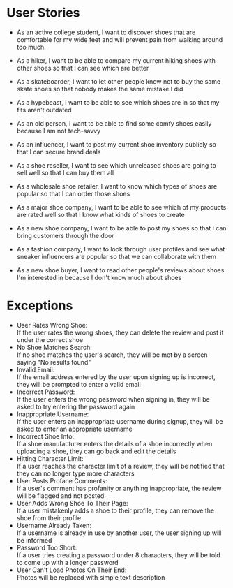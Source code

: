 # User Stories

- As an active college student, I want to discover shoes that are comfortable for my wide feet and will prevent pain from walking around too much.

- As a hiker, I want to be able to compare my current hiking shoes with other shoes so that I can see which are better

- As a skateboarder, I want to let other people know not to buy the same skate shoes so that nobody makes the same mistake I did

- As a hypebeast, I want to be able to see which shoes are in so that my fits aren't outdated

- As an old person, I want to be able to find some comfy shoes easily because I am not tech-savvy

- As an influencer, I want to post my current shoe inventory publicly so that I can secure brand deals

- As a shoe reseller, I want to see which unreleased shoes are going to sell well so that I can buy them all

- As a wholesale shoe retailer, I want to know which types of shoes are popular so that I can order those shoes

- As a major shoe company, I want to be able to see which of my products are rated well so that I know what kinds of shoes to create

- As a new shoe company, I want to be able to post my shoes so that I can bring customers through the door

- As a fashion company, I want to look through user profiles and see what sneaker influencers are popular so that we can collaborate with them

- As a new shoe buyer, I want to read other people's reviews about shoes I'm interested in because I don't know much about shoes


# Exceptions

- User Rates Wrong Shoe:  
  If the user rates the wrong shoes, they can delete the review and post it under the correct shoe
- No Shoe Matches Search:  
  If no shoe matches the user's search, they will be met by a screen saying "No results found"
- Invalid Email:  
  If the email address entered by the user upon signing up is incorrect, they will be prompted to enter a valid email
- Incorrect Password:  
  If the user enters the wrong password when signing in, they will be asked to try entering the password again
- Inappropriate Username:  
  If the user enters an inappropriate username during signup, they will be asked to enter an appropriate username
- Incorrect Shoe Info:  
  If a shoe manufacturer enters the details of a shoe incorrectly when uploading a shoe, they can go back and edit the details
- Hitting Character Limit:  
  If a user reaches the character limit of a review, they will be notified that they can no longer type more characters
- User Posts Profane Comments:  
  If a user's comment has profanity or anything inappropriate, the review will be flagged and not posted
- User Adds Wrong Shoe To Their Page:  
  If a user mistakenly adds a shoe to their profile, they can remove the shoe from their profile
- Username Already Taken:  
  If a username is already in use by another user, the user signing up will be informed
- Password Too Short:  
  If a user tries creating a password under 8 characters, they will be told to come up with a longer password
- User Can't Load Photos On Their End:  
  Photos will be replaced with simple text description

  
  
